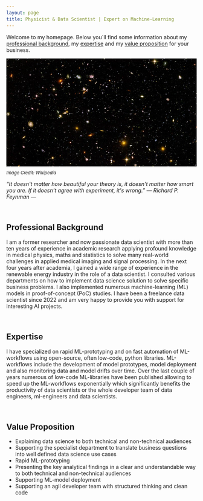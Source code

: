 ```yaml
---
layout: page
title: Physicist & Data Scientist | Expert on Machine-Learning 
---
```


Welcome to my homepage. Below you´ll find some information about my [professional background](#personal-professional-background), my [expertise](#expertise) and my [value proposition](#value-proposition) for your business.

![universe](images/artificial_intelligence.png)\
<sub>*Image Credit: Wikipedia*

*“It doesn't matter how beautiful your theory is, it doesn't matter how smart you are. If it doesn't agree with experiment, it's wrong.” ― Richard P. Feynman ―*

&nbsp;

## Professional Background
I am a former researcher and now passionate data scientist with more than ten years of experience in academic research applying profound knowledge in medical physics, maths and statistics to solve many real-world challenges in applied medical imaging and signal processing. In the next four years after academia, I gained a wide range of experience in the renewable energy industry in the role of a data scientist. I consulted various departments on how to implement data science solution to solve specific business problems. I also implemented numerous machine-learning (ML) models in proof-of-concept (PoC) studies. I have been a freelance data scientist since 2022 and am very happy to provide you with support for interesting AI projects.

&nbsp;


## Expertise
I have specialized on rapid ML-prototyping and on fast automation of ML-workflows using open-source, often low-code, python libraries. ML-workflows include the development of model prototypes, model deployment and also monitoring data and model drifts over time. Over the last couple of years numerous of low-code ML-libraries have been published allowing to speed up the ML-workflows exponentially which significantly benefits the productivity of data scientists or the whole developer team of data engineers, ml-engineers and data scientists.

&nbsp;

## Value Proposition
- Explaining data science to both technical and non-technical audiences
- Supporting the specialist department to translate business questions into well defined data science use cases
- Rapid ML-prototyping
- Presenting the key analytical findings in a clear and understandable way to both technical and non-technical audiences 
- Supporting ML-model deployment
- Supporting an agil developer team with structured thinking and clean code